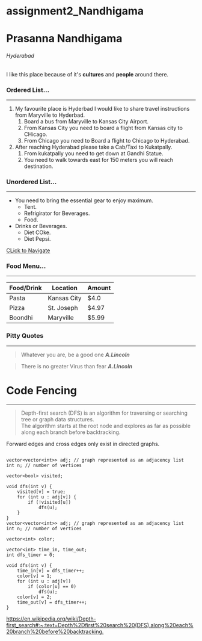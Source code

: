 # assignment2_Nandhigama
# Prasanna Nandhigama
###### Hyderabad
I like this place because of it's **cultures** and **people** around there.

### Ordered List...

---

1. My favourite place is Hyderbad I would like to share travel instructions from Maryville to Hyderbad.
    1. Board a bus from Maryville to Kansas City Airport.
    2. From Kansas City you need to board a flight from Kansas city to CHicago.
    3. From Chicago you need to Board a flight to Chicago to Hyderabad.
2. After reaching Hyderabad please take a Cab/Taxi to Kukatpally.
    1. From kukatpally you need to get down at Gandhi Statue.
    2. You need to walk towards east for 150 meters you will reach destination.

### Unordered List...

---

+ You need to bring the essential gear to enjoy maximum.
    + Tent.
    + Refrigirator for Beverages.
    + Food.
+ Drinks or Beverages.
    + Diet COke.
    + Diet Pepsi.

[CLick to Navigate](AboutMe.md)

### Food Menu...

---

|Food/Drink  | Location   | Amount    |
|--------    | ---------- |  ---------|  
|Pasta       | Kansas City| $4.0      |
|Pizza       | St. Joseph | $4.97     |
|Boondhi     | Maryville  | $5.99     |

### Pitty Quotes

---

> Whatever you are, be a good one ***A.Lincoln***

> There is no greater Virus than fear ***A.Lincoln***


# Code Fencing 

---

> Depth-first search (DFS) is an algorithm for traversing or searching tree or graph data structures.<br>
> The algorithm starts at the root node and explores as far as possible along each branch before backtracking.

Forward edges and cross edges only exist in directed graphs.

```

vector<vector<int>> adj; // graph represented as an adjacency list
int n; // number of vertices

vector<bool> visited;

void dfs(int v) {
    visited[v] = true;
    for (int u : adj[v]) {
        if (!visited[u])
            dfs(u);
    }
}
vector<vector<int>> adj; // graph represented as an adjacency list
int n; // number of vertices

vector<int> color;

vector<int> time_in, time_out;
int dfs_timer = 0;

void dfs(int v) {
    time_in[v] = dfs_timer++;
    color[v] = 1;
    for (int u : adj[v])
        if (color[u] == 0)
            dfs(u);
    color[v] = 2;
    time_out[v] = dfs_timer++;
}
```
<https://en.wikipedia.org/wiki/Depth-first_search#:~:text=Depth%2Dfirst%20search%20(DFS),along%20each%20branch%20before%20backtracking.>